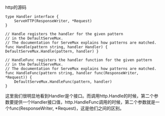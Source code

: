 

http的源码

```
type Handler interface {
	ServeHTTP(ResponseWriter, *Request)
}

// Handle registers the handler for the given pattern
// in the DefaultServeMux.
// The documentation for ServeMux explains how patterns are matched.
func Handle(pattern string, handler Handler) { DefaultServeMux.Handle(pattern, handler) }

// HandleFunc registers the handler function for the given pattern
// in the DefaultServeMux.
// The documentation for ServeMux explains how patterns are matched.
func HandleFunc(pattern string, handler func(ResponseWriter, *Request)) {
	DefaultServeMux.HandleFunc(pattern, handler)
}
```

这里我们很明显地看到Handler是个接口。而调用http.Handle的时候，第二个参数要提供一个Handler接口值，http.HandleFunc调用的时候，第二个参数就是一个func(ResponseWriter, *Request)，这是他们之间的区别。